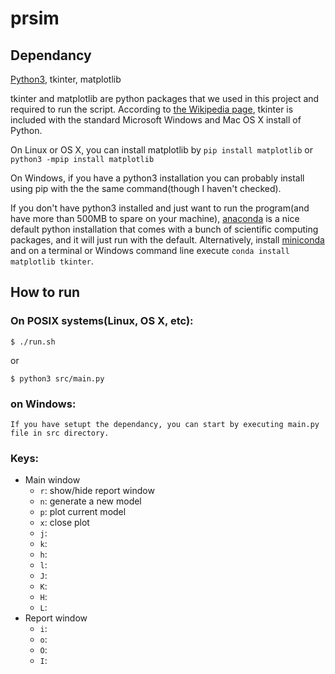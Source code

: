 # prsim

## Dependancy
[Python3](https://www.python.org/downloads/), tkinter, matplotlib

tkinter and matplotlib are python packages that we used in this project and required to run the script. According to [the Wikipedia page](https://en.wikipedia.org/wiki/Tkinter), tkinter is included with the standard Microsoft Windows and Mac OS X install of Python. 

On Linux or OS X, you can install matplotlib by `pip install matplotlib` or `python3 -mpip install matplotlib` 

On Windows, if you have a python3 installation you can probably install using pip with the the same command(though I haven't checked).

If you don't have python3 installed and just want to run the program(and have more than 500MB to spare on your machine), [anaconda](https://www.anaconda.com/download/) is a nice default python installation that comes with a bunch of scientific computing packages, and it will just run with the default. Alternatively, install [miniconda](https://conda.io/miniconda.html) and on a terminal or Windows command line execute `conda install matplotlib tkinter`.

## How to run
### On POSIX systems(Linux, OS X, etc):

    $ ./run.sh

or

    $ python3 src/main.py
   
### on Windows:

    If you have setupt the dependancy, you can start by executing main.py file in src directory.

### Keys:
- Main window
  - `r`: show/hide report window
  - `n`: generate a new model
  - `p`: plot current model
  - `x`: close plot
  - `j`: 
  - `k`:
  - `h`:
  - `l`:
  - `J`: 
  - `K`:
  - `H`:
  - `L`:
- Report window  
  - `i`: 
  - `o`:
  - `O`:
  - `I`:
